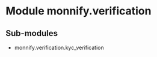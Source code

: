 Module monnify.verification
===========================

Sub-modules
-----------
* monnify.verification.kyc_verification
